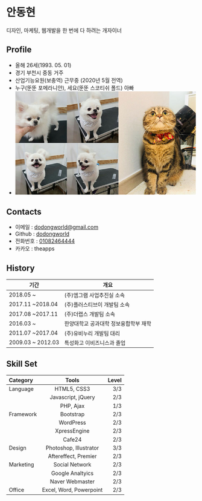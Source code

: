 
# 안동현
디자인, 마케팅, 웹개발을 한 번에 다 하려는 개자이너

## Profile

- 올해 26세(1993. 05. 01)
- 경기 부천시 중동 거주
- 산업기능요원(보충역) 근무중 (2020년 5월 전역)
- 누구(뚠뚠 포메라니안), 세요(뚠뚠 스코티쉬 폴드) 아빠
- ![WhoRU](/WhoRU.jpg)

## Contacts

- 이메일 : [dodongworld@gmail.com](mailto:dodongworld@gmail.com)
- Github : [dodongworld](https://github.com/dodongworld)
- 전화번호 : [01082464444](tel:01082464444)
- 카카오 : theapps

## History

기간 | 개요
--------- | ---------
2018.05 ~ | (주)엠그램 사업추진실 소속
2017.11 ~2018.04 | (주)플러스티브이 개발팀 소속
2017.08 ~2017.11 | (주)더랩스 개발팀 소속
2016.03 ~ | 한양대학교 공과대학 정보융합학부 재학
2011.07 ~2017.04 | (주)유비누리 개발팀 대리
2009.03 ~ 2012.03 | 특성화고 이비즈니스과 졸업

## Skill Set

| Category | Tools | Level |
| :-------- | :--------: | --------: |
| Language | HTML5, CSS3 | 3/3 |
|  | Javascript, jQuery | 2/3 |
|  | PHP, Ajax | 1/3 |
| Framework | Bootstrap | 2/3 |
|  | WordPress | 2/3 |
|  | XpressEngine | 2/3 |
|  | Cafe24 | 2/3 |
| Design | Photoshop, Illustrator | 3/3 |
|  | Aftereffect, Premier | 2/3 |
| Marketing | Social Network | 2/3 |
|  | Google Analtyics | 2/3 |
|  | Naver Webmaster | 2/3 |
| Office | Excel, Word, Powerpoint | 2/3 |
